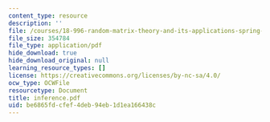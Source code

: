 ```yaml
---
content_type: resource
description: ''
file: /courses/18-996-random-matrix-theory-and-its-applications-spring-2004/be6865fdcfef4deb94eb1d1ea166438c_inference.pdf
file_size: 354784
file_type: application/pdf
hide_download: true
hide_download_original: null
learning_resource_types: []
license: https://creativecommons.org/licenses/by-nc-sa/4.0/
ocw_type: OCWFile
resourcetype: Document
title: inference.pdf
uid: be6865fd-cfef-4deb-94eb-1d1ea166438c
---
```

